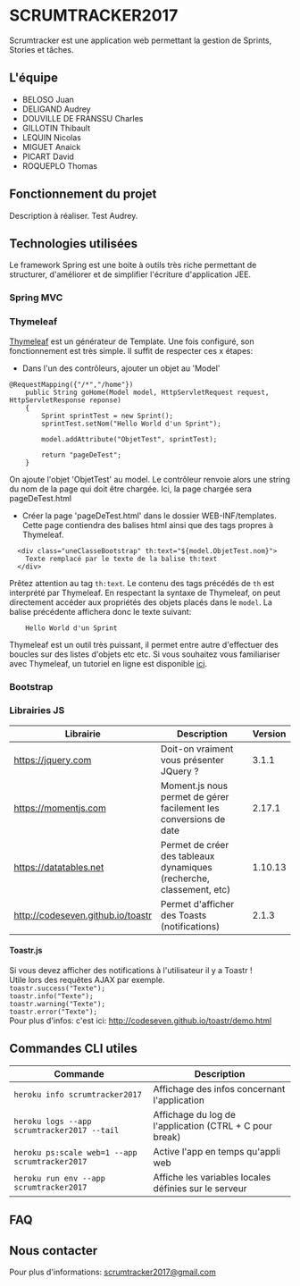 # SCRUMTRACKER2017
Scrumtracker est une application web permettant la gestion de Sprints, Stories et tâches.

## L'équipe

* BELOSO Juan
* DELIGAND Audrey
* DOUVILLE DE FRANSSU Charles
* GILLOTIN Thibault
* LEQUIN Nicolas
* MIGUET Anaick
* PICART David
* ROQUEPLO Thomas

## Fonctionnement du projet

Description à réaliser. Test Audrey.

## Technologies utilisées
Le framework Spring est une boite à outils très riche permettant de structurer, 
d'améliorer et de simplifier l'écriture d'application JEE.

### Spring MVC

### Thymeleaf
[Thymeleaf](http://www.thymeleaf.org/) est un générateur de Template.
Une fois configuré, son fonctionnement est très simple. 
Il suffit de respecter ces x étapes:
 * Dans l'un des contrôleurs, ajouter un objet au 'Model'
```
@RequestMapping({"/*","/home"})
    public String goHome(Model model, HttpServletRequest request, HttpServletResponse reponse)
    {
        Sprint sprintTest = new Sprint();
        sprintTest.setNom("Hello World d'un Sprint");
    
        model.addAttribute("ObjetTest", sprintTest);
    
        return "pageDeTest";
    }
```
   On ajoute l'objet 'ObjetTest' au model.
   Le contrôleur renvoie alors une string du nom de la page qui doit être chargée.
   Ici, la page chargée sera pageDeTest.html
   
  * Créer la page 'pageDeTest.html' dans le dossier WEB-INF/templates. Cette page contiendra des balises html ainsi que des tags propres à Thymeleaf.
   
```
  <div class="uneClasseBootstrap" th:text="${model.ObjetTest.nom}">
    Texte remplacé par le texte de la balise th:text
  </div>
```

Prêtez attention au tag `th:text`. Le contenu des tags précédés de `th` est interprété par Thymeleaf. En respectant la syntaxe de Thymeleaf, on peut directement accéder aux propriétés des objets placés dans le `model`.
La balise précédente affichera donc le texte suivant:
```
    Hello World d'un Sprint
```

Thymeleaf est un outil très puissant, il permet entre autre d'effectuer des boucles sur des listes d'objets etc etc. 
Si vous souhaitez vous familiariser avec Thymeleaf, un tutoriel en ligne est disponible [ici](http://itutorial.thymeleaf.org/).

### Bootstrap

###  Librairies JS
| Librairie | Description|Version |
|-----------|---------|---------|
|https://jquery.com |Doit-on vraiment vous présenter JQuery ?| 3.1.1|
|https://momentjs.com |Moment.js nous permet de gérer facilement les conversions de date|2.17.1|
|https://datatables.net|Permet de créer des tableaux dynamiques (recherche, classement, etc)|1.10.13|
|http://codeseven.github.io/toastr|Permet d'afficher des Toasts (notifications) |2.1.3|

#### Toastr.js
Si vous devez afficher des notifications à l'utilisateur il y a Toastr ! 
<br>
Utile lors des requêtes AJAX par exemple.
<br>
`toastr.success("Texte");`
<br>
`toastr.info("Texte");`
<br>
`toastr.warning("Texte");`
<br>
`toastr.error("Texte");`
<br>
Pour plus d'infos: c'est ici: http://codeseven.github.io/toastr/demo.html
   



## Commandes CLI utiles
| Commande | Description|
|----------|------------|
|`heroku info scrumtracker2017`| Affichage des infos concernant l'application|
|`heroku logs --app scrumtracker2017 --tail`| Affichage du log de l'application (CTRL + C pour break)|
|`heroku ps:scale web=1 --app scrumtracker2017`| Active l'app en temps qu'appli web|
|`heroku run env --app scrumtracker2017`| Affiche les variables locales définies sur le serveur|
## FAQ


## Nous contacter
Pour plus d'informations:
scrumtracker2017@gmail.com
